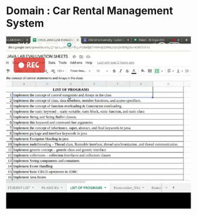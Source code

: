 # **Domain : Car Rental Management System**
![Image of Programme List for the labs](https://github.com/blrajkumar/MCS_171/blob/master/Labs/List.jpeg)
